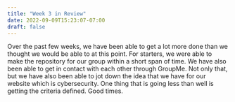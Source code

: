 ```yaml
---
title: "Week 3 in Review"
date: 2022-09-09T15:23:07-07:00
draft: false
---
```


Over the past few weeks, we have been able to get a lot more done than we thought we would be able to at this point. For starters, we were able to make the repository for our group within a short span of time. 
We have also been able to get in contact with each other through GroupMe. Not only that, but we have also been able to jot down the idea that we have for our website which is cybersecurity. One thing that is going less than well is getting the criteria defined. Good times. 